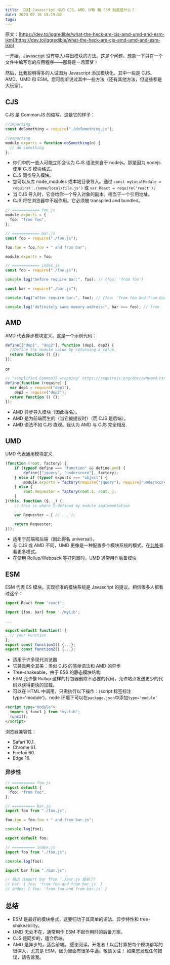 ```yaml
---
title: 【译】Javascript 中的 CJS、AMD、UMD 和 ESM 到底是什么？
date: 2023-02-10 15:19:07
tags:
---
```


原文：[https://dev.to/iggredible/what-the-heck-are-cjs-amd-umd-and-esm-ikm](https://dev.to/iggredible/what-the-heck-are-cjs-amd-umd-and-esm-ikm)

一开始，Javascript 没有导入/导出模块的方法。这是个问题。想象一下只在一个文件中编写您的应用程序——那将是一场噩梦！

然后，比我聪明得多的人试图为 Javascript 添加模块化。其中一些是 CJS、AMD、UMD 和 ESM。您可能听说过其中一些方法（还有其他方法，但这些都是大玩家）。

## CJS

CJS 是 CommonJS 的缩写。这是它的样子：

```typescript
//importing
const doSomething = require("./doSomething.js");

//exporting
module.exports = function doSomething(n) {
  // do something
};
```

- 你们中的一些人可能立即会认为 CJS 语法来自于 nodejs。那是因为 nodejs 使用 CJS 模块格式。
- CJS 同步导入模块。
- 您可以从库 node_modules 或本地目录导入。通过 `const myLocalModule = require('./some/local/file.js')` 或 `var React = require('react');`
- 当 CJS 导入时，它会给你一个导入对象的副本。相当于一个引用地址。
- CJS 将在浏览器中不起作用。它必须被 transpiled and bundled。

```typescript
// ============ foo.js
module.exports = {
  foo: "from foo",
};

// ============ bar.js
const foo = require("./foo.js");

foo.foo = foo.foo + " and from bar";

module.exports = foo;

// ============ index.js
const foo = require("./foo.js");

console.log("before require bar:", foo); // {foo: 'from foo'}

const bar = require("./bar.js");

console.log("after require bar:", foo); // {foo: 'from foo and from bar'}

console.log("definitely same memory address:", bar === foo); // true
```

## AMD

AMD 代表异步模块定义。这是一个示例代码：

```typescript
define(["dep1", "dep2"], function (dep1, dep2) {
  //Define the module value by returning a value.
  return function () {};
});
```

or

```typescript
// "simplified CommonJS wrapping" https://requirejs.org/docs/whyamd.html
define(function (require) {
  var dep1 = require("dep1"),
    dep2 = require("dep2");
  return function () {};
});
```

- AMD 异步导入模块（因此得名）。
- AMD 是为前端而生的（当它被提议时）（而 CJS 是后端）。
- AMD 语法不如 CJS 直观。我认为 AMD 与 CJS 完全相反.

## UMD

UMD 代表通用模块定义.

```typescript
(function (root, factory) {
    if (typeof define === "function" && define.amd) {
        define(["jquery", "underscore"], factory);
    } else if (typeof exports === "object") {
        module.exports = factory(require("jquery"), require("underscore"));
    } else {
        root.Requester = factory(root.$, root._);
    }
}(this, function ($, _) {
    // this is where I defined my module implementation

    var Requester = { // ... };

    return Requester;
}));
```

- 适用于前端和后端（因此得名 universal）。
- 与 CJS 或 AMD 不同，UMD 更像是一种配置多个模块系统的模式。在[此处](https://github.com/umdjs/umd/)查看更多模式。
- 在使用 Rollup/Webpack 等打包器时，UMD 通常用作后备模块

## ESM

ESM 代表 ES 模块。实现标准的模块系统是 Javascript 的提议。相信很多人都看过这个：

```typescript
import React from 'react';

import {foo, bar} from './myLib';

...

export default function() {
  // your Function
};
export const function1() {...};
export const function2() {...};
```

- 适用于许多现代浏览器
- 它兼具两全其美：类似 CJS 的简单语法和 AMD 的异步
- Tree-shakeable，由于 ES6 的静态模块结构
- ESM 允许像 Rollup 这样的打包器删除不必要的代码，允许站点发送更少的代码以获得更快的加载。
- 可以在 HTML 中调用，只需执行以下操作：(script 标签标注 type='module')，node 环境下可以在`package.json`中添加`type='module'`

```html
<script type="module">
  import { func1 } from "my-lib";
  func1();
</script>
```

浏览器兼容性：

- Safari 10.1.
- Chrome 61.
- Firefox 60.
- Edge 16.

### 异步性

```typescript
// ========== foo.js
export default {
  foo: "from foo",
};

// ========== bar.js
import foo from "./foo.js";

foo.foo = foo.foo + " and from bar.js";

console.log(foo);

export default foo;

// ========== index.js
import foo from "./foo.js";

console.log(foo);

import bar from "./bar.js";

// 输出（import bar from './bar.js 提前了）
// bar: { foo: 'from foo and from bar.js' }
// index: { foo: 'from foo and from bar.js' }
```

## 总结

- ESM 是最好的模块格式，这要归功于其简单的语法、异步特性和 tree-shakeability。
- UMD 无处不在，通常用作 ESM 不起作用时的后备方案。
- CJS 是同步的，适合后端。
- AMD 是异步的，适合前端。
  感谢阅读，开发者！以后打算把每个模块都写的很深入，尤其是 ESM，因为里面有很多牛逼。敬请关注！
  如果您发现任何错误，请告诉我。
